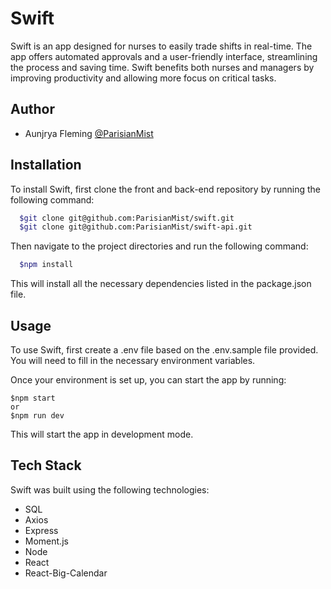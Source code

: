 
# Swift

Swift is an app designed for nurses to easily trade shifts in real-time. The app offers automated approvals and a user-friendly interface, streamlining the process and saving time. Swift benefits both nurses and managers by improving productivity and allowing more focus on critical tasks.


## Author

- Aunjrya Fleming [@ParisianMist](https://www.github.com/ParisianMist)


## Installation

To install Swift, first clone the front and back-end repository by running the following command:

```bash
  $git clone git@github.com:ParisianMist/swift.git
  $git clone git@github.com:ParisianMist/swift-api.git
```
Then navigate to the project directories and run the following command:
```bash
  $npm install
```
This will install all the necessary dependencies listed in the package.json file.
## Usage

To use Swift, first create a .env file based on the .env.sample file provided. You will need to fill in the necessary environment variables.

Once your environment is set up, you can start the app by running:

```
$npm start
or
$npm run dev
```
This will start the app in development mode.
## Tech Stack

Swift was built using the following technologies:

- SQL
- Axios
- Express
- Moment.js
- Node
- React
- React-Big-Calendar